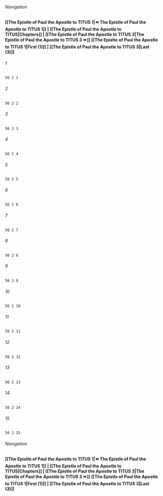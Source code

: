 
###### Navigation
**[[The Epistle of Paul the Apostle to TITUS 1|⏪ The Epistle of Paul the Apostle to TITUS 1]] | [[The Epistle of Paul the Apostle to TITUS|Chapters]] | [[The Epistle of Paul the Apostle to TITUS 3|The Epistle of Paul the Apostle to TITUS 3 ⏩]]**
**[[The Epistle of Paul the Apostle to TITUS 1|First (1)]] | [[The Epistle of Paul the Apostle to TITUS 3|Last (3)]]**

###### 1
``` verse
56 2 1 
```
###### 2
``` verse
56 2 2 
```
###### 3
``` verse
56 2 3 
```
###### 4
``` verse
56 2 4 
```
###### 5
``` verse
56 2 5 
```
###### 6
``` verse
56 2 6 
```
###### 7
``` verse
56 2 7 
```
###### 8
``` verse
56 2 8 
```
###### 9
``` verse
56 2 9 
```
###### 10
``` verse
56 2 10 
```
###### 11
``` verse
56 2 11 
```
###### 12
``` verse
56 2 12 
```
###### 13
``` verse
56 2 13 
```
###### 14
``` verse
56 2 14 
```
###### 15
``` verse
56 2 15 
```

###### Navigation
**[[The Epistle of Paul the Apostle to TITUS 1|⏪ The Epistle of Paul the Apostle to TITUS 1]] | [[The Epistle of Paul the Apostle to TITUS|Chapters]] | [[The Epistle of Paul the Apostle to TITUS 3|The Epistle of Paul the Apostle to TITUS 3 ⏩]]**
**[[The Epistle of Paul the Apostle to TITUS 1|First (1)]] | [[The Epistle of Paul the Apostle to TITUS 3|Last (3)]]**


